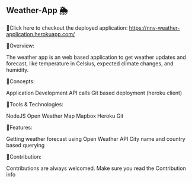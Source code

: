 ## Weather-App 🌦️

📌Click here to checkout the deployed application: https://nnv-weather-application.herokuapp.com/

🔹Overview:

The weather app is an web based application to get weather updates and forecast, like temperature in Celsius, expected climate changes, and humidity.

🔸Concepts:

Application Development
API calls
Git based deployment (heroku client)


🔸Tools & Technologies:

NodeJS
Open Weather Map
Mapbox
Heroku
Git


🔹Features:

Getting weather forecast using Open Weather API
City name and country based querying


🔹Contribution:

Contributions are always welcomed. Make sure you read the Contribution info